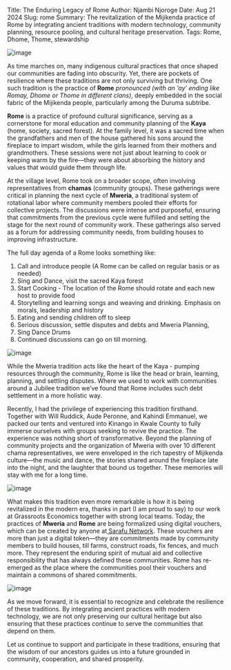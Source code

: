 Title: The Enduring Legacy of Rome
Author: Njambi Njoroge
Date: Aug 21 2024
Slug: rome
Summary: The revitalization of the Mijikenda practice of Rome by integrating ancient traditions with modern technology, community planning, resource pooling, and cultural heritage preservation.
Tags: Rome, Dhome, Thome, stewardship

![image](images/blog/rome1.webp)

As time marches on, many indigenous cultural practices that once shaped our communities are fading into obscurity. Yet, there are pockets of resilience where these traditions are not only surviving but thriving. One such tradition is the practice of **Rome** _pronounced (with an ’ay’ ending like Romay, Dhome or Thome in different clans)_, deeply embedded in the social fabric of the Mijikenda people, particularly among the Duruma subtribe.

**Rome** is a practice of profound cultural significance, serving as a cornerstone for moral education and community planning of the **Kaya** (home, society, sacred forest). At the family level, it was a sacred time when the grandfathers and men of the house gathered his sons around the fireplace to impart wisdom, while the girls learned from their mothers and grandmothers. These sessions were not just about learning to cook or keeping warm by the fire—they were about absorbing the history and values that would guide them through life.

At the village level, Rome took on a broader scope, often involving representatives from **chamas** (community groups). These gatherings were critical in planning the next cycle of **Mweria**, a traditional system of rotational labor where community members pooled their efforts for collective projects. The discussions were intense and purposeful, ensuring that commitments from the previous cycle were fulfilled and setting the stage for the next round of community work. These gatherings also served as a forum for addressing community needs, from building houses to improving infrastructure.

The full day agenda of a Rome looks something like:

1. Call and introduce people (A Rome can be called on regular basis or as needed)
2. Sing and Dance, visit the sacred Kaya forest
3. Start Cooking - The location of the Rome should rotate and each new host to provide food
4. Storytelling and learning songs and weaving and drinking. Emphasis on morals, leadership and history
5. Eating and sending children off to sleep
6. Serious discussion, settle disputes and debts and Mweria Planning, 
7. Sing Dance Drums
8. Continued discussions can go on till morning.

![image](images/blog/rome2.webp)

While the Mweria tradition acts like the heart of the Kaya - pumping resources through the community, Rome is like the head or brain, learning, planning, and settling disputes. Where we used to work with communities around a Jubilee tradition we’ve found that Rome includes such debt settlement in a more holistic way. 

Recently, I had the privilege of experiencing this tradition firsthand. Together with Will Ruddick, Aude Peronne, and Kahindi Emmanuel, we packed our tents and ventured into Kinango in Kwale County to fully immerse ourselves with groups seeking to revive the practice. The experience was nothing short of transformative. Beyond the planning of community projects and the organization of Mweria with over 10 different chama representatives, we were enveloped in the rich tapestry of Mijikenda culture—the music and dance, the stories shared around the fireplace late into the night, and the laughter that bound us together. These memories will stay with me for a long time.

![image](images/blog/rome3.webp)

What makes this tradition even more remarkable is how it is being revitalized in the modern era, thanks in part (I am proud to say) to our work at Grassroots Economics together with strong local teams. Today, the practices of **Mweria** and **Rome** are being formalized using digital vouchers, which can be created by anyone at[ Sarafu Network](https://sarafu.network/vouchers/create). These vouchers are more than just a digital token—they are commitments made by community members to build houses, till farms, construct roads, fix fences, and much more. They represent the enduring spirit of mutual aid and collective responsibility that has always defined these communities. Rome has re-emerged as the place where the communities pool their vouchers and maintain a commons of shared commitments.

![image](images/blog/rome4.webp)

As we move forward, it is essential to recognize and celebrate the resilience of these traditions. By integrating ancient practices with modern technology, we are not only preserving our cultural heritage but also ensuring that these practices continue to serve the communities that depend on them.

Let us continue to support and participate in these traditions, ensuring that the wisdom of our ancestors guides us into a future grounded in community, cooperation, and shared prosperity.
